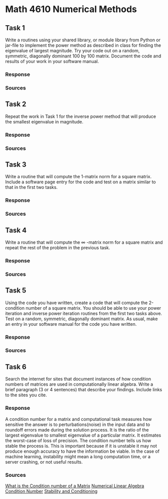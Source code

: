 # Math 4610 Numerical Methods

## Task 1
Write a routines using your shared library, or module library from Python or jar-file to implement the power method as described in class for finding the eigenvalue of largest magnitude. Try your code out on a random, symmetric, diagonally dominant 100 by 100 matrix. Document the code and results of your work in your software manual.
### Response

### Sources

## Task 2
Repeat the work in Task 1 for the inverse power method that will produce the smallest eigenvalue in magnitude.
### Response

### Sources

## Task 3
Write a routine that will compute the 1-matrix norm for a square matrix. Include a software page entry for the code and test on a matrix similar to that in the first two tasks.
### Response

### Sources

## Task 4
Write a routine that will compute the 
∞
-matrix norm for a square matrix and repeat the rest of the problem in the previous task.
### Response

### Sources

## Task 5
Using the code you have written, create a code that will compute the 2-condition number of a square matrix. You should be able to use your power iteration and inverse power iteration routines from the first two tasks above. Test on a random, symmetric, diagonally dominant matrix. As usual, make an entry in your software manual for the code you have written.
### Response

### Sources

## Task 6
Search the internet for sites that document instances of how condition numbers of matrices are used in computationally linear algebra. Write a brief paragraph (3 or 4 sentences) that describe your findings. Include links to the sites you cite.
### Response
A condition number for a matrix and computational task measures how sensitive the answer is to perturbations(noise) in the input data and to roundoff errors made during the solution process. It is the ratio of the largest eigenvalue to smallest eigenvalue of a particular matrix. It estimates the worst-case of loss of precision. The condition number tells us how stable the process is. This is important because if it is unstable it may not produce enough accuracy to have the information be viable. In the case of machine learning, instability might mean a long computation time, or a server crashing, or not useful results.
### Sources
[What is the Condition number of a Matrix](https://blogs.mathworks.com/cleve/2017/07/17/what-is-the-condition-number-of-a-matrix/#:~:text=A%20condition%20number%20for%20a,made%20during%20the%20solution%20process.)
[Numerical Linear Algebra](https://en.wikipedia.org/wiki/Numerical_linear_algebra)
[Condition Number](https://mathworld.wolfram.com/ConditionNumber.html)
[Stability and Conditioning](https://www.math.ucla.edu/~jteran/270b.1.14w/stability_and_conditioning.pdf)
[](http://www.ams.sunysb.edu/~jiao/teaching/ams526/lectures/lecture05.pdf)
